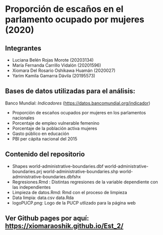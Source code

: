 # Proporción de escaños en el parlamento ocupado por mujeres (2020)
 
 ## Integrantes
  - Luciana Belén Rojas Morote (20203134) 
  - María Fernanda Carrillo Vidalón (20201596)
  - Xiomara Del Rosario Oshikawa Huamán (2020027)
  - Yarim Kamila Gamarra Dávila (20195573)

## Bases de datos utilizadas para el análisis:
Banco Mundial: $Indicadores$  (https://datos.bancomundial.org/indicador)

- Proporción de escaños ocupados por mujeres en los parlamentos nacionales 
- Porcentaje de empleo vulnerable femenino  
- Porcentaje de la población activa mujeres
- Gasto público en educación 
- PBI per cápita nacional del 2015 

## Contenido del repositorio

 - Shapes
    world-administrative-boundaries.dbf
    world-administrative-boundaries.prj
    world-administrative-boundaries.shp
    world-administrative-boundaries.dbfshx
- Regresiones.Rmd : Distintas regresiones de la variable dependiente con las independientes
- Limpieza de datos.Rmd: Rmd con el proceso de limpieza
- Data limpia: 
   data.csv
   data.Rda
- logoPUCP.png: Logo de la PUCP utlizado para la página web

## Ver Github pages por aquí: https://xiomaraoshik.github.io/Est_2/
